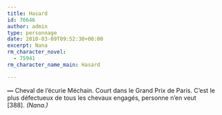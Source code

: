```yaml
---
title: Hasard
id: 76646
author: admin
type: personnage
date: 2010-03-09T09:52:30+00:00
excerpt: Nana
rm_character_novel:
  - 75941
rm_character_name_main: Hasard

---
```

**—** Cheval de l&rsquo;écurie Méchain. Court dans le Grand Prix de Paris. C&rsquo;est le plus défectueux de tous les chevaux engagés, personne n&rsquo;en veut [388]. _(Nana.)_